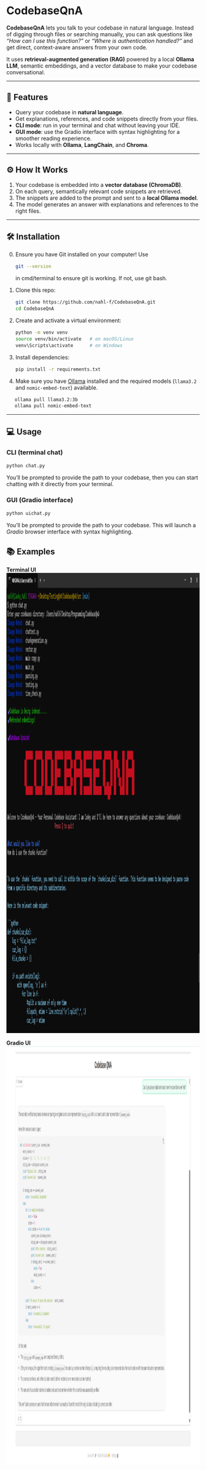 # CodebaseQnA

**CodebaseQnA** lets you talk to your codebase in natural language. Instead of digging through files or searching manually, you can ask questions like *“How can I use this function?”* or *“Where is authentication handled?”* and get direct, context-aware answers from your own code.

It uses **retrieval-augmented generation (RAG)** powered by a local **Ollama LLM**, semantic embeddings, and a vector database to make your codebase conversational.

---

## 🚀 Features
- Query your codebase in **natural language**.
- Get explanations, references, and code snippets directly from your files.
- **CLI mode**: run in your terminal and chat without leaving your IDE.  
- **GUI mode**: use the Gradio interface with syntax highlighting for a smoother reading experience.
- Works locally with **Ollama**, **LangChain**, and **Chroma**.

---

## ⚙️ How It Works
1. Your codebase is embedded into a **vector database (ChromaDB)**.  
2. On each query, semantically relevant code snippets are retrieved.  
3. The snippets are added to the prompt and sent to a **local Ollama model**.  
4. The model generates an answer with explanations and references to the right files.  

---

## 🛠️ Installation
0. Ensure you have Git installed on your computer! 
    Use
    ```bash
    git --version
    ```
    in cmd/terminal to ensure git is working. If not, use git bash.

1. Clone this repo:
   ```bash
   git clone https://github.com/nahl-f/CodebaseQnA.git
   cd CodebaseQnA
   ```

2. Create and activate a virtual environment:
   ```bash
   python -m venv venv
   source venv/bin/activate   # on macOS/Linux
   venv\Scripts\activate      # on Windows
   ```

3. Install dependencies:
   ```bash
   pip install -r requirements.txt
   ```

4. Make sure you have [Ollama](https://ollama.ai/) installed and the required models (`llama3.2` and `nomic-embed-text`) available.
```bash
   ollama pull llama3.2:3b
   ollama pull nomic-embed-text
   ```

---

## 💻 Usage

### CLI (terminal chat)
```bash
python chat.py
```
You’ll be prompted to provide the path to your codebase, then you can start chatting with it directly from your terminal.

### GUI (Gradio interface)
```bash
python uichat.py
```
You’ll be prompted to provide the path to your codebase. This will launch a *Gradio* browser interface with syntax highlighting.

## 📚 Examples
**Terminal UI**
<img width="1918" height="1198" alt="Image" src="Images/terminal pic.png" />

**Gradio UI**
<img width="1918" height="1090" alt="Image" src="Images/GradioUI.png" />


